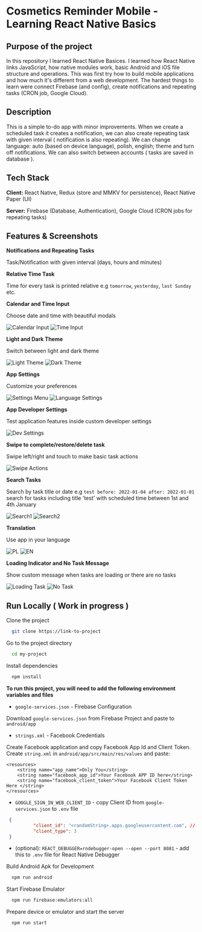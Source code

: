 # Cosmetics Reminder Mobile - Learning React Native Basics

## Purpose of the project

In this repository I learned React Native Basices. I learned how React Native links JavaScript, how native modules work, basic Android and iOS file structure and operations. This was first try how to build mobile applications and how much it's different from a web development. The hardest things to learn were connect Firebase (and config), create notifications and repeating tasks (CRON job, Google Cloud).

## Description

This is a simple to-do app with minor improvements. When we create a scheduled task it creates a notification, we can also create repeating task with given interval ( notification is also repeating). We can change language: auto (based on device language), polish, english; theme and turn off notifications. We can also switch between accounts ( tasks are saved in database ).

## Tech Stack

**Client:** React Native, Redux (store and MMKV for persistence), React Native Paper (UI)

**Server:** Firebase (Database, Authentication), Google Cloud (CRON jobs for repeating tasks)

## Features & Screenshots

**Notifications and Repeating Tasks**

Task/Notification with given interval (days, hours and minutes)

**Relative Time Task**

Time for every task is printed relative e.g `tomorrow`, `yesterday`, `last Sunday` etc. 

**Calendar and Time Input**

Choose date and time with beautiful modals

![Calendar Input](../readme-assets/screenshots/Screenshot_2022.02.02_17.20.34.505.png?raw=true)
![Time Input](../readme-assets/screenshots/Screenshot_2022.02.02_17.25.24.820.png?raw=true)

**Light and Dark Theme**

Switch between light and dark theme

![Light Theme](../readme-assets/screenshots/Screenshot_2022.02.02_17.21.51.219.png?raw=true)
![Dark Theme](../readme-assets/screenshots/Screenshot_2022.02.02_17.27.05.136.png?raw=true)

**App Settings**

Customize your preferences

![Settings Menu](../readme-assets/screenshots/Screenshot_2022.02.02_17.22.03.420.png?raw=true)
![Language Settings](../readme-assets/screenshots/Screenshot_2022.02.02_17.22.15.437.png?raw=true)

**App Developer Settings**

Test application features inside custom developer settings

![Dev Settings](../readme-assets/screenshots/Screenshot_2022.02.02_17.24.15.553.png?raw=true)

**Swipe to complete/restore/delete task**

Swipe left/right and touch to make basic task actions

![Swipe Actions](../readme-assets/screenshots/Screenshot_2022.02.02_17.27.25.787.png?raw=true)

**Search Tasks**

Search by task title or date e.g `test before: 2022-01-04 after: 2022-01-01` search for tasks including title 'test' with scheduled time between 1st and 4th January

![Search1](../readme-assets/screenshots/Screenshot_2022.02.02_17.28.01.554.png?raw=true)
![Search2](../readme-assets/screenshots/Screenshot_2022.02.02_17.28.15.186.png?raw=true)

**Translation**

Use app in your language

![PL](../readme-assets/screenshots/Screenshot_2022.02.02_17.21.51.219.png?raw=true)
![EN](../readme-assets/screenshots/Screenshot_2022.02.02_17.23.06.070.png?raw=true)

**Loading Indicator and No Task Message**

Show custom message when tasks are loading or there are no tasks

![Loading Task](../readme-assets/screenshots/Screenshot_2022.02.02_17.22.37.803.png?raw=true)
![No Task](../readme-assets/screenshots/Screenshot_2022.02.02_17.23.01.103.png?raw=true)

## Run Locally ( Work in progress )

Clone the project

```bash
  git clone https://link-to-project
```

Go to the project directory

```bash
  cd my-project
```

Install dependencies

```bash
  npm install
```

 **To run this project, you will need to add the following environment variables and files**

- `google-services.json` - Firebase Configuration

Download `google-services.json` from Firebase Project and paste to `android/app`

- `strings.xml` - Facebook Credentials

Create Facebook application and copy Facebook App Id and Client Token.
Create `string.xml` in `android/app/src/main/res/values` and paste:
```
<resources>
    <string name="app_name">Only You</string>
    <string name="facebook_app_id">Your Facebook APP ID here</string>
    <string name="facebook_client_token">Your Facebook Client Token Here </string>
</resources>
```

- `GOOGLE_SIGN_IN_WEB_CLIENT_ID` - copy Client ID from `google-services.json` to `.env` file
```json
 {
          "client_id": "<randomString>.apps.googleusercontent.com", // <-- copy this
          "client_type": 3
 }
```

- (optional):
`REACT_DEBUGGER=rndebugger-open --open --port 8081` - add this to `.env` file for React Native Debugger

Build Android Apk for Development
```bash
  npm run android
```

Start Firebase Emulator
```bash
  npm run firebase:emulators:all
```

Prepare device or emulator and start the server

```bash
  npm run start
```

